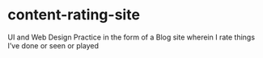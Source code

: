 # content-rating-site
UI and Web Design Practice in the form of a Blog site wherein I rate things I’ve done or seen or played
